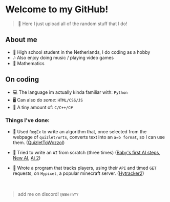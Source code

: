 # Welcome to my GitHub!
> 🤔 Here I just upload all of the random stuff that I do!

## About me
- 🏫 High school student in the Netherlands, I do coding as a hobby
- 🎶 Also enjoy doing music / playing video games
- 🔭 Mathematics

## On coding
- 💻 The language im actually kinda familiar with: `Python`
- 🖥 Can also do *some*: `HTML/CSS/JS`
- 🤖 A tiny amount of: `C/C++/C#`

### Things I've done:
- 💬 Used `RegEx` to write an algorithm that, once selected from the webpage of `quizlet/wrts`, converts text into an `a=b format`, so I can use them. ([QuizletToWozzol](../../../QuizletToWozzol))
  
- 🤖 Tried to write an `AI` from scratch (three times) ([Baby's first AI steps](../../../baby-his-first-ai-steps), [New AI](../../../newAI), [Ai 2](../../../ai2))
  
- 🔎 Wrote a program that tracks players, using their `API` and timed `GET` requests, on `Hypixel`, a popular minecraft server. ([Hytracker2](../../../HyTracker2))
<br><br><br>
> add me on discord! `@BBernYY`
